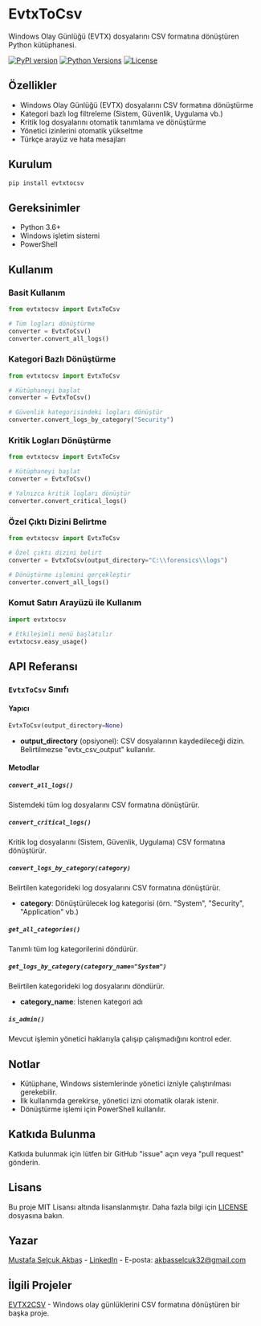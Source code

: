 # EvtxToCsv

Windows Olay Günlüğü (EVTX) dosyalarını CSV formatına dönüştüren Python kütüphanesi.

[![PyPI version](https://badge.fury.io/py/evtxtocsv.svg)](https://badge.fury.io/py/evtxtocsv)
[![Python Versions](https://img.shields.io/pypi/pyversions/evtxtocsv.svg)](https://pypi.org/project/evtxtocsv/)
[![License](https://img.shields.io/pypi/l/evtxtocsv.svg)](https://github.com/MSelcukAkbas/EVTX2CSV/blob/main/LICENSE)

## Özellikler

- Windows Olay Günlüğü (EVTX) dosyalarını CSV formatına dönüştürme
- Kategori bazlı log filtreleme (Sistem, Güvenlik, Uygulama vb.)
- Kritik log dosyalarını otomatik tanımlama ve dönüştürme
- Yönetici izinlerini otomatik yükseltme
- Türkçe arayüz ve hata mesajları

## Kurulum

```bash
pip install evtxtocsv
```

## Gereksinimler

- Python 3.6+
- Windows işletim sistemi
- PowerShell

## Kullanım

### Basit Kullanım

```python
from evtxtocsv import EvtxToCsv

# Tüm logları dönüştürme
converter = EvtxToCsv()
converter.convert_all_logs()
```

### Kategori Bazlı Dönüştürme

```python
from evtxtocsv import EvtxToCsv

# Kütüphaneyi başlat
converter = EvtxToCsv()

# Güvenlik kategorisindeki logları dönüştür
converter.convert_logs_by_category("Security")
```

### Kritik Logları Dönüştürme

```python
from evtxtocsv import EvtxToCsv

# Kütüphaneyi başlat
converter = EvtxToCsv()

# Yalnızca kritik logları dönüştür
converter.convert_critical_logs()
```

### Özel Çıktı Dizini Belirtme

```python
from evtxtocsv import EvtxToCsv

# Özel çıktı dizini belirt
converter = EvtxToCsv(output_directory="C:\\forensics\\logs")

# Dönüştürme işlemini gerçekleştir
converter.convert_all_logs()
```

### Komut Satırı Arayüzü ile Kullanım

```python
import evtxtocsv

# Etkileşimli menü başlatılır
evtxtocsv.easy_usage()
```

## API Referansı

### `EvtxToCsv` Sınıfı

#### Yapıcı

```python
EvtxToCsv(output_directory=None)
```

- **output_directory** (opsiyonel): CSV dosyalarının kaydedileceği dizin. Belirtilmezse "evtx_csv_output" kullanılır.

#### Metodlar

##### `convert_all_logs()`
Sistemdeki tüm log dosyalarını CSV formatına dönüştürür.

##### `convert_critical_logs()`
Kritik log dosyalarını (Sistem, Güvenlik, Uygulama) CSV formatına dönüştürür.

##### `convert_logs_by_category(category)`
Belirtilen kategorideki log dosyalarını CSV formatına dönüştürür.

- **category**: Dönüştürülecek log kategorisi (örn. "System", "Security", "Application" vb.)

##### `get_all_categories()`
Tanımlı tüm log kategorilerini döndürür.

##### `get_logs_by_category(category_name="System")`
Belirtilen kategorideki log dosyalarını döndürür.

- **category_name**: İstenen kategori adı

##### `is_admin()`
Mevcut işlemin yönetici haklarıyla çalışıp çalışmadığını kontrol eder.

## Notlar

- Kütüphane, Windows sistemlerinde yönetici izniyle çalıştırılması gerekebilir.
- İlk kullanımda gerekirse, yönetici izni otomatik olarak istenir.
- Dönüştürme işlemi için PowerShell kullanılır.

## Katkıda Bulunma

Katkıda bulunmak için lütfen bir GitHub "issue" açın veya "pull request" gönderin.

## Lisans

Bu proje MIT Lisansı altında lisanslanmıştır. Daha fazla bilgi için [LICENSE](LICENSE) dosyasına bakın.

## Yazar

[Mustafa Selçuk Akbaş](https://github.com/MSelcukAkbas) - [LinkedIn](https://www.linkedin.com/in/mustafa-selcuk-akbas/) - E-posta: akbasselcuk32@gmail.com

## İlgili Projeler

[EVTX2CSV](https://github.com/MSelcukAkbas/EVTX2CSV) - Windows olay günlüklerini CSV formatına dönüştüren bir başka proje. 